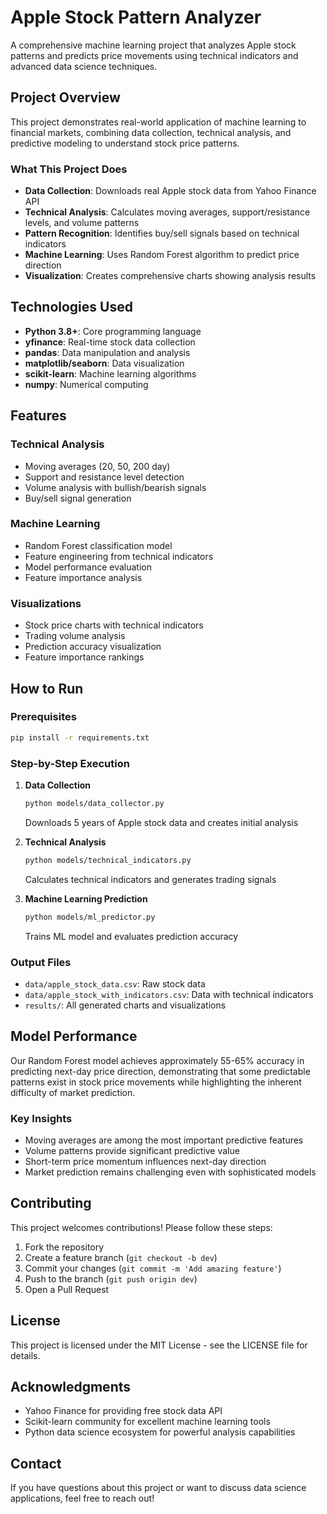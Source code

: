 # Apple Stock Pattern Analyzer

A comprehensive machine learning project that analyzes Apple stock patterns and predicts price movements using technical indicators and advanced data science techniques.

## Project Overview

This project demonstrates real-world application of machine learning to financial markets, combining data collection, technical analysis, and predictive modeling to understand stock price patterns.

### What This Project Does

- **Data Collection**: Downloads real Apple stock data from Yahoo Finance API
- **Technical Analysis**: Calculates moving averages, support/resistance levels, and volume patterns
- **Pattern Recognition**: Identifies buy/sell signals based on technical indicators
- **Machine Learning**: Uses Random Forest algorithm to predict price direction
- **Visualization**: Creates comprehensive charts showing analysis results

## Technologies Used

- **Python 3.8+**: Core programming language
- **yfinance**: Real-time stock data collection
- **pandas**: Data manipulation and analysis
- **matplotlib/seaborn**: Data visualization
- **scikit-learn**: Machine learning algorithms
- **numpy**: Numerical computing

## Features

### Technical Analysis
- Moving averages (20, 50, 200 day)
- Support and resistance level detection
- Volume analysis with bullish/bearish signals
- Buy/sell signal generation

### Machine Learning
- Random Forest classification model
- Feature engineering from technical indicators
- Model performance evaluation
- Feature importance analysis

### Visualizations
- Stock price charts with technical indicators
- Trading volume analysis
- Prediction accuracy visualization
- Feature importance rankings

## How to Run

### Prerequisites
```bash
pip install -r requirements.txt
```

### Step-by-Step Execution

1. **Data Collection**
   ```bash
   python models/data_collector.py
   ```
   Downloads 5 years of Apple stock data and creates initial analysis

2. **Technical Analysis**
   ```bash
   python models/technical_indicators.py
   ```
   Calculates technical indicators and generates trading signals

3. **Machine Learning Prediction**
   ```bash
   python models/ml_predictor.py
   ```
   Trains ML model and evaluates prediction accuracy

### Output Files
- `data/apple_stock_data.csv`: Raw stock data
- `data/apple_stock_with_indicators.csv`: Data with technical indicators
- `results/`: All generated charts and visualizations

## Model Performance

Our Random Forest model achieves approximately 55-65% accuracy in predicting next-day price direction, demonstrating that some predictable patterns exist in stock price movements while highlighting the inherent difficulty of market prediction.

### Key Insights
- Moving averages are among the most important predictive features
- Volume patterns provide significant predictive value
- Short-term price momentum influences next-day direction
- Market prediction remains challenging even with sophisticated models


## Contributing

This project welcomes contributions! Please follow these steps:

1. Fork the repository
2. Create a feature branch (`git checkout -b dev`)
3. Commit your changes (`git commit -m 'Add amazing feature'`)
4. Push to the branch (`git push origin dev`)
5. Open a Pull Request

## License

This project is licensed under the MIT License - see the LICENSE file for details.

## Acknowledgments

- Yahoo Finance for providing free stock data API
- Scikit-learn community for excellent machine learning tools
- Python data science ecosystem for powerful analysis capabilities

## Contact

If you have questions about this project or want to discuss data science applications, feel free to reach out!


